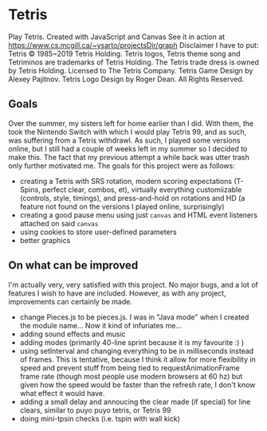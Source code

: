# Tetris
Play Tetris. Created with JavaScript and Canvas
See it in action at https://www.cs.mcgill.ca/~ysarto/projectsDir/graph
Disclaimer I have to put:
Tetris © 1985~2019 Tetris Holding.
Tetris logos, Tetris theme song and Tetriminos are trademarks of Tetris Holding.
The Tetris trade dress is owned by Tetris Holding.
Licensed to The Tetris Company.
Tetris Game Design by Alexey Pajitnov.
Tetris Logo Design by Roger Dean.
All Rights Reserved.
## Goals
Over the summer, my sisters left for home earlier than I did. With them, the took the Nintendo Switch with which I would play Tetris 99, and as such, was suffering from a Tetris withdrawl. As such, I played some versions online, but I still had a couple of weeks left in my summer so I decided to make this. The fact that my previous attempt a while back was utter trash only further motivated me. The goals for this project were as follows: 
- creating a Tetris with SRS rotation, modern scoring expectations (T-Spins, perfect clear, combos, et), virtually everything customiizable (controls, style, timings), and press-and-hold on rotations and HD (a feature not found on the versions I played online, surprisingly)
- creating a good pause menu using just `canvas` and HTML event listeners attached on said `canvas`
- using cookies to store user-defined parameters
- better graphics
## On what can be improved
I'm actually very, very satisfied with this project. No major bugs, and a lot of features I wish to have are included. However, as with any project, improvements can certainly be made.
- change Pieces.js to be pieces.js. I was in "Java mode" when I created the module name... Now it kind of infuriates me...
- adding sound effects and music
- adding modes (primarily 40-line sprint because it is my favourite :) )
- using setInterval and changing everything to be in milliseconds instead of frames. This is tentative, because I think it allow for more flexibility in speed and prevent stuff from being tied to requestAnimationFrame frame rate (though most people use modern browsers at 60 hz) but given how the speed would be faster than the refresh rate, I don't know what effect it would have.
- adding a small delay and annoucing the clear made (if special) for line clears, similar to puyo puyo tetris, or Tetris 99
- doing mini-tpsin checks (i.e. tspin with wall kick)
